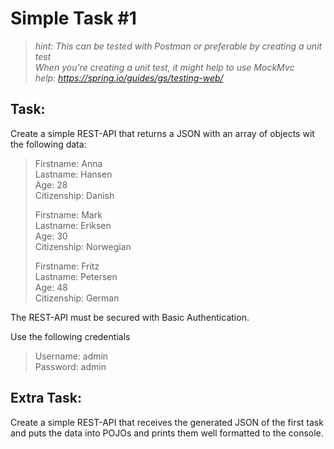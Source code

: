 # Simple Task #1

> *hint: This can be tested with Postman or preferable by creating a unit test  
> When you're creating a unit test, it might help to use MockMvc   
help: https://spring.io/guides/gs/testing-web/*

## Task:
Create a simple REST-API that returns a JSON with an array of objects wit the following data: 


> Firstname: Anna  
> Lastname: Hansen  
> Age: 28  
> Citizenship: Danish
> 
> Firstname: Mark  
> Lastname: Eriksen  
> Age: 30  
> Citizenship: Norwegian
>
> Firstname: Fritz  
> Lastname: Petersen  
> Age: 48  
> Citizenship: German

The REST-API must be secured with Basic Authentication. 

Use the following credentials

> Username: admin  
> Password: admin


## Extra Task:

Create a simple REST-API that receives the generated JSON of the first task and puts the data into POJOs and prints them 
well formatted to the console. 

